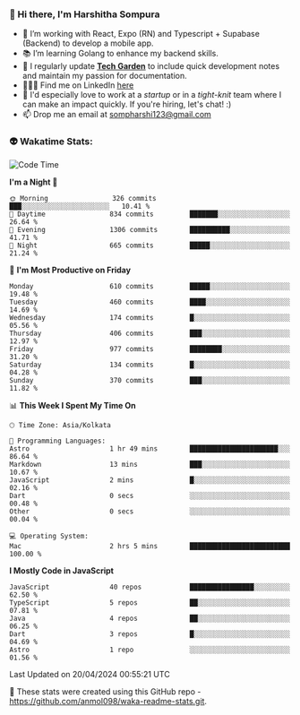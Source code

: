 ### 👋 Hi there, I'm Harshitha Sompura

- 🔧 I’m working with React, Expo (RN) and Typescript + Supabase (Backend) to develop a mobile app.
- 📚 I’m learning Golang to enhance my backend skills.
- 🌾 I regularly update **<u>[Tech Garden](https://tech-garden-hs.vercel.app/)</u>** to include quick development notes and maintain my passion for documentation.
- 👩🏻‍💻 Find me on LinkedIn <u>[here](https://www.linkedin.com/in/harshithasompura/)</u>
- 🐣 I'd especially love to work at a _startup_ or in a _tight-knit_ team where I can make an impact quickly. If you're hiring, let's chat! :)
- 📫 Drop me an email at [sompharshi123@gmail.com](mailto:sompharshi123@gmail.com)

### 👽 Wakatime Stats:
<!--START_SECTION:waka-->
![Code Time](http://img.shields.io/badge/Code%20Time-70%20hrs%2022%20mins-blue)

**I'm a Night 🦉** 

```text
🌞 Morning                326 commits         ███░░░░░░░░░░░░░░░░░░░░░░   10.41 % 
🌆 Daytime                834 commits         ███████░░░░░░░░░░░░░░░░░░   26.64 % 
🌃 Evening                1306 commits        ██████████░░░░░░░░░░░░░░░   41.71 % 
🌙 Night                  665 commits         █████░░░░░░░░░░░░░░░░░░░░   21.24 % 
```
📅 **I'm Most Productive on Friday** 

```text
Monday                   610 commits         █████░░░░░░░░░░░░░░░░░░░░   19.48 % 
Tuesday                  460 commits         ████░░░░░░░░░░░░░░░░░░░░░   14.69 % 
Wednesday                174 commits         █░░░░░░░░░░░░░░░░░░░░░░░░   05.56 % 
Thursday                 406 commits         ███░░░░░░░░░░░░░░░░░░░░░░   12.97 % 
Friday                   977 commits         ████████░░░░░░░░░░░░░░░░░   31.20 % 
Saturday                 134 commits         █░░░░░░░░░░░░░░░░░░░░░░░░   04.28 % 
Sunday                   370 commits         ███░░░░░░░░░░░░░░░░░░░░░░   11.82 % 
```


📊 **This Week I Spent My Time On** 

```text
🕑︎ Time Zone: Asia/Kolkata

💬 Programming Languages: 
Astro                    1 hr 49 mins        ██████████████████████░░░   86.64 % 
Markdown                 13 mins             ███░░░░░░░░░░░░░░░░░░░░░░   10.67 % 
JavaScript               2 mins              █░░░░░░░░░░░░░░░░░░░░░░░░   02.16 % 
Dart                     0 secs              ░░░░░░░░░░░░░░░░░░░░░░░░░   00.48 % 
Other                    0 secs              ░░░░░░░░░░░░░░░░░░░░░░░░░   00.04 % 

💻 Operating System: 
Mac                      2 hrs 5 mins        █████████████████████████   100.00 % 
```

**I Mostly Code in JavaScript** 

```text
JavaScript               40 repos            ████████████████░░░░░░░░░   62.50 % 
TypeScript               5 repos             ██░░░░░░░░░░░░░░░░░░░░░░░   07.81 % 
Java                     4 repos             ██░░░░░░░░░░░░░░░░░░░░░░░   06.25 % 
Dart                     3 repos             █░░░░░░░░░░░░░░░░░░░░░░░░   04.69 % 
Astro                    1 repo              ░░░░░░░░░░░░░░░░░░░░░░░░░   01.56 % 
```




 Last Updated on 20/04/2024 00:55:21 UTC
<!--END_SECTION:waka-->

👀 These stats were created using this GitHub repo - https://github.com/anmol098/waka-readme-stats.git. 
